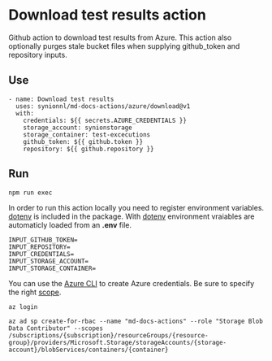 # Download test results action

Github action to download test results from Azure. This action also optionally purges stale bucket files when supplying github_token and repository inputs.

## Use

```
- name: Download test results
  uses: synionnl/md-docs-actions/azure/download@v1
  with:
    credentials: ${{ secrets.AZURE_CREDENTIALS }}
    storage_account: synionstorage
    storage_container: test-excecutions
    github_token: ${{ github.token }}
    repository: ${{ github.repository }}
```

## Run

```
npm run exec
```

In order to run this action locally you need to register environment variables. [dotenv](https://www.npmjs.com/package/dotenv) is included in the package. With [dotenv](https://www.npmjs.com/package/dotenv) environment vraiables are automaticly loaded from an **.env** file.

```
INPUT_GITHUB_TOKEN=
INPUT_REPOSITORY=
INPUT_CREDENTIALS=
INPUT_STORAGE_ACCOUNT=
INPUT_STORAGE_CONTAINER=
```

You can use the [Azure CLI](https://github.com/Azure/login#configure-deployment-credentials) to create Azure credentials. Be sure to specify the right [scope](https://docs.microsoft.com/nl-nl/azure/role-based-access-control/scope-overview).

```
az login

az ad sp create-for-rbac --name "md-docs-actions" --role "Storage Blob Data Contributor" --scopes /subscriptions/{subscription}/resourceGroups/{resource-group}/providers/Microsoft.Storage/storageAccounts/{storage-account}/blobServices/containers/{container}
```